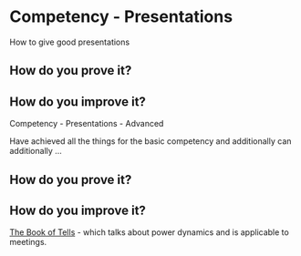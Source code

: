 # Competency - Presentations

How to give good presentations

## How do you prove it?

## How do you improve it?

Competency - Presentations - Advanced

Have achieved all the things for the basic competency and additionally can additionally ...

## How do you prove it?

## How do you improve it?

[The Book of Tells](https://www.amazon.com/Book-Tells-Peter-Collett/dp/0553814591) - which talks about power dynamics and is applicable to meetings.

